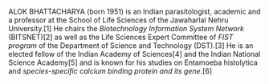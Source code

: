 ALOK BHATTACHARYA (born 1951) is an Indian parasitologist, academic and a professor at the School of Life Sciences of the Jawaharlal Nehru University.[1] He chairs the _Biotechnology Information System Network_ (BITSNET)[2] as well as the Life Sciences Expert Committee of _FIST program_ of the Department of Science and Technology (DST).[3] He is an elected fellow of the Indian Academy of Sciences[4] and the Indian National Science Academy[5] and is known for his studies on Entamoeba histolytica and _species-specific calcium binding protein and its gene_.[6]

